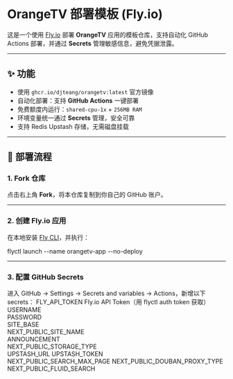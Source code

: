 # OrangeTV 部署模板 (Fly.io)

这是一个使用 [Fly.io](https://fly.io) 部署 **OrangeTV** 应用的模板仓库，支持自动化 GitHub Actions 部署，并通过 **Secrets** 管理敏感信息，避免凭据泄露。

---

## ✨ 功能

- 使用 `ghcr.io/djteang/orangetv:latest` 官方镜像
- 自动化部署：支持 **GitHub Actions** 一键部署
- 免费额度内运行：`shared-cpu-1x` + `256MB RAM`
- 环境变量统一通过 **Secrets** 管理，安全可靠
- 支持 Redis Upstash 存储，无需磁盘挂载

---

## 🚀 部署流程

### 1. Fork 仓库
点击右上角 **Fork**，将本仓库复制到你自己的 GitHub 账户。

---

### 2. 创建 Fly.io 应用
在本地安装 [Fly CLI](https://fly.io/docs/hands-on/install-flyctl/)，并执行：


flyctl launch --name orangetv-app --no-deploy



---
### 3. 配置 GitHub Secrets

进入 GitHub → Settings → Secrets and variables → Actions，新增以下 secrets：
FLY_API_TOKEN	Fly.io API Token（用 flyctl auth token 获取）
USERNAME	
PASSWORD	
SITE_BASE	
NEXT_PUBLIC_SITE_NAME	
ANNOUNCEMENT	
NEXT_PUBLIC_STORAGE_TYPE	
UPSTASH_URL	
UPSTASH_TOKEN	
NEXT_PUBLIC_SEARCH_MAX_PAGE	
NEXT_PUBLIC_DOUBAN_PROXY_TYPE	
NEXT_PUBLIC_FLUID_SEARCH	
